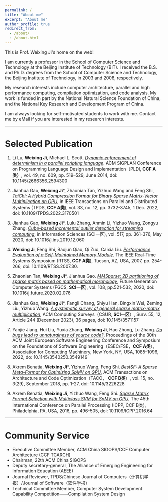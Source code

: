 ```yaml
---
permalink: /
title: "About me"
excerpt: "About me"
author_profile: true
redirect_from: 
  - /about/
  - /about.html
---
```


This is Prof. Weixing Ji's home on the web!

I am currently a professor in the School of Computer Science and Technology at the Beijing Institute of Technology (BIT). I received the B.S. and Ph.D. degrees from the School of Computer Science and Technology, the Beijing Institute of Technology, in 2003 and 2008, respectively.

My research interests include computer architecture, parallel and high performance computing, compilation optimization, and code analysis. My work is funded in part by the National Natural Science Foundation of China, and the National Key Research and Development Program of China.

I am always looking for self-motivated students to work with me. Contact me by eMail if you are interested in my research interests.

------

Selected Publication
======
1. Li Lu, **Weixing Ji**, Michael L. Scott. [*Dynamic enforcement of determinism in a parallel scripting language*](https://dl.acm.org/doi/abs/10.1145/2666356.2594300). ACM SIGPLAN Conference on Programming Language Design and Implementation（PLDI, **CCF A类）**, vol. 49, no. 609, pp. 519–529, June 2014, doi: 10.1145/2666356.2594300

1. Jianhua Gao, **Weixing Ji**\*, Zhaonian Tan, Yizhuo Wang and Feng Shi, [*TaiChi: A Hybrid Compression Format for Binary Sparse Matrix-Vector Multiplication on GPU*](https://doi.org/10.1109/TPDS.2022.3170501), in IEEE Transactions on Parallel and Distributed Systems (TPDS, **CCF A类**), vol. 33, no. 12, pp. 3732-3745, 1 Dec. 2022, doi: 10.1109/TPDS.2022.3170501

1. Jianhua Gao, **Weixing Ji**\*, Lulu Zhang, Anmin Li, Yizhuo Wang, Zongyu Zhang, [*Cube-based incremental outlier detection for streaming computing*](https://doi.org/10.1016/j.ins.2019.12.060), in Information Sciences (SCI一区), vol. 517, pp. 361-376, May 2020, doi: 10.1016/j.ins.2019.12.060

1. **Weixing Ji**, Feng Shi, Baojun Qiao, Qi Zuo, Caixia Liu. [*Performance Evaluation of a Self-Maintained Memory Module*](https://ieeexplore.ieee.org/abstract/document/4408310). The IEEE Real-Time Systems Symposium (RTSS, **CCF A类**), Tucson, AZ, USA, 2007, pp. 254-266, doi: 10.1109/RTSS.2007.30.

1. Zhaonian Tan, **Weixing Ji**\*, Jianhua Gao. [*MMSparse: 2D partitioning of sparse matrix based on mathematical morphology*](https://doi.org/10.1016/j.future.2020.02.076), Future Generation Computer Systems (FGCS, **SCI一区**), vol. 108, pp.521-532, 2020, doi: 10.1016/j.future.2020.02.076

1. Jianhua Gao, **Weixing Ji**\*, Fangli Chang, Shiyu Han, Bingxin Wei, Zeming Liu, Yizhuo Wang. [*A systematic survey of general sparse matrix-matrix multiplication*](https://doi.org/10.1145/3571157), ACM Computing Surveys（CSUR, **SCI一区**）, Surv. 55, 12, Article 244 (December 2023), 36 pages, doi: 10.1145/3571157

1. Yanjie Jiang, Hui Liu, Yuxia Zhang, **Weixing Ji**, Hao Zhong, Lu Zhang. [*Do bugs lead to unnaturalness of source code?*](https://doi.org/10.1145/3540250.3549149), Proceedings of the 30th ACM Joint European Software Engineering Conference and Symposium on the Foundations of Software Engineering（ESEC/FSE，**CCF A类**），Association for Computing Machinery, New York, NY, USA, 1085–1096, 2022, do: 10.1145/3540250.3549149

1. Akrem Benatia, **Weixing Ji**\*, Yizhuo Wang, Feng Shi. [*BestSF: A Sparse Meta-Format for Optimizing SpMV on GPU*](https://doi.org/10.1145/3226228), ACM Transactions on Architecture and Code Optimization（TACO， **CCF B类**）, vol. 15, no. 3(29), September 2018, pp. 1-27, doi: 10.1145/3226228

1. Akrem Benatia, **Weixing Ji**, Yizhuo Wang, Feng Shi. [*Sparse Matrix Format Selection with Multiclass SVM for SpMV on GPU*](https://ieeexplore.ieee.org/abstract/document/7573853), The 45th International Conference on Parallel Processing (ICPP, CCF B类), Philadelphia, PA, USA, 2016, pp. 496-505, doi: 10.1109/ICPP.2016.64

------

Community Service
======
- Executive Committee Member, ACM China SIGOPS/CCF Computer Architecture (CCF TCARCH)
- Chairman, 22th ACM China SIGOPS
- Deputy secretary-general, The Alliance of Emerging Engineering for Information Education (AEEE)
- Journal Reviewer, TPDS/Chinese Journal of Computers（计算机学报）/Journal of Software（软件学报）
- Technical Committee Member, Computer System Development Capability Competition——Compilation System Design
